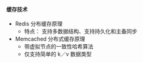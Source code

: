 #### 缓存技术
- Redis 分布缓存原理
    - 特点： 支持多数据结构、支持持久化和主备同步
- Memcached 分布式缓存原理
    - 带虚拟节点的一致性哈希算法
    - 仅支持简单的 k／v 数据类型